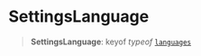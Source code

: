 # SettingsLanguage

> **SettingsLanguage**: keyof *typeof* [`languages`](../../../../config/classes/AltairConfig.md#languages)
